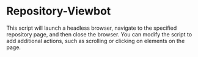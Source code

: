 # Repository-Viewbot

This script will launch a headless browser, navigate to the specified repository page, and then close the browser. You can modify the script to add additional actions, such as scrolling or clicking on elements on the page.
